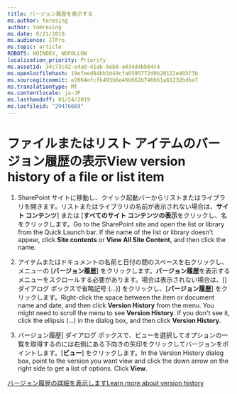```yaml
---
title: バージョン履歴を表示する
ms.author: toresing
author: tomresing
ms.date: 6/21/2018
ms.audience: ITPro
ms.topic: article
ROBOTS: NOINDEX, NOFOLLOW
localization_priority: Priority
ms.assetid: 34c73c42-e4a0-41ab-8eb8-a834d4bb04c4
ms.openlocfilehash: 19efeed84bb3449cfa6595772d9b20122e405f3b
ms.sourcegitcommit: e2864efcfb493b6e46b662b746661a61232bdba7
ms.translationtype: MT
ms.contentlocale: ja-JP
ms.lasthandoff: 01/24/2019
ms.locfileid: "29476669"
---
```

# <a name="view-version-history-of-a-file-or-list-item"></a><span data-ttu-id="040c5-102">ファイルまたはリスト アイテムのバージョン履歴の表示</span><span class="sxs-lookup"><span data-stu-id="040c5-102">View version history of a file or list item</span></span>

1. <span data-ttu-id="040c5-p101">SharePoint サイトに移動し、クイック起動バーからリストまたはライブラリを開きます。リストまたはライブラリの名前が表示されない場合は、**サイト コンテンツ**] または [**すべてのサイト コンテンツの表示**をクリックし、名をクリックします。</span><span class="sxs-lookup"><span data-stu-id="040c5-p101">Go to the SharePoint site and open the list or library from the Quick Launch bar. If the name of the list or library doesn't appear, click **Site contents** or **View All Site Content**, and then click the name.</span></span>
    
2. <span data-ttu-id="040c5-p102">アイテムまたはドキュメントの名前と日付の間のスペースを右クリックし、メニューの [**バージョン履歴**] をクリックします。**バージョン履歴**を表示するメニューをスクロールする必要があります。場合は表示されない場合は、[] ダイアログ ボックスで省略記号 (...)] をクリックし、[**バージョン履歴**] をクリックします。</span><span class="sxs-lookup"><span data-stu-id="040c5-p102">Right-click the space between the item or document name and date, and then click **Version History** from the menu. You might need to scroll the menu to see **Version History**. If you don't see it, click the ellipsis (...) in the dialog box, and then click **Version History**.</span></span>
    
3. <span data-ttu-id="040c5-p103">バージョン履歴] ダイアログ ボックスで、ビューを選択してオプションの一覧を取得するのには右側にある下向きの矢印をクリックしてバージョンをポイントします。[**ビュー**] をクリックします。</span><span class="sxs-lookup"><span data-stu-id="040c5-p103">In the Version History dialog box, point to the version you want view and click the down arrow on the right side to get a list of options. Click **View**.</span></span>
    
[<span data-ttu-id="040c5-110">バージョン履歴の詳細を表示します</span><span class="sxs-lookup"><span data-stu-id="040c5-110">Learn more about version history</span></span>](https://go.microsoft.com/fwlink/?linkid=875709)
  


